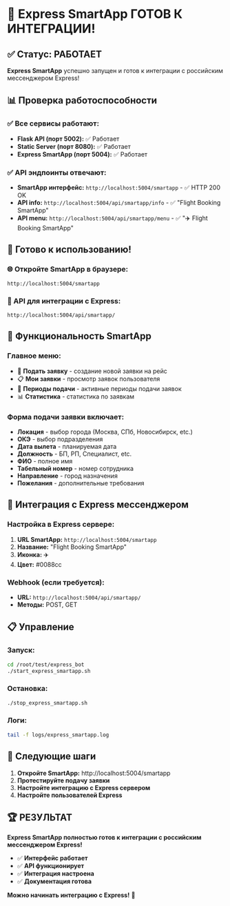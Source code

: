 # 🎉 Express SmartApp ГОТОВ К ИНТЕГРАЦИИ!

## ✅ Статус: РАБОТАЕТ

**Express SmartApp** успешно запущен и готов к интеграции с российским мессенджером Express!

## 📊 Проверка работоспособности

### **✅ Все сервисы работают:**
- **Flask API (порт 5002):** ✅ Работает
- **Static Server (порт 8080):** ✅ Работает  
- **Express SmartApp (порт 5004):** ✅ Работает

### **✅ API эндпоинты отвечают:**
- **SmartApp интерфейс:** `http://localhost:5004/smartapp` - ✅ HTTP 200 OK
- **API info:** `http://localhost:5004/api/smartapp/info` - ✅ "Flight Booking SmartApp"
- **API menu:** `http://localhost:5004/api/smartapp/menu` - ✅ "✈️ Flight Booking SmartApp"

## 🚀 Готово к использованию!

### **🌐 Откройте SmartApp в браузере:**
```
http://localhost:5004/smartapp
```

### **🔗 API для интеграции с Express:**
```
http://localhost:5004/api/smartapp/
```

## 📱 Функциональность SmartApp

### **Главное меню:**
- 📝 **Подать заявку** - создание новой заявки на рейс
- 📋 **Мои заявки** - просмотр заявок пользователя  
- 📅 **Периоды подачи** - активные периоды подачи заявок
- 📊 **Статистика** - статистика по заявкам

### **Форма подачи заявки включает:**
- **Локация** - выбор города (Москва, СПб, Новосибирск, etc.)
- **ОКЭ** - выбор подразделения
- **Дата вылета** - планируемая дата
- **Должность** - БП, РП, Специалист, etc.
- **ФИО** - полное имя
- **Табельный номер** - номер сотрудника
- **Направление** - город назначения
- **Пожелания** - дополнительные требования

## 🔧 Интеграция с Express мессенджером

### **Настройка в Express сервере:**
1. **URL SmartApp:** `http://localhost:5004/smartapp`
2. **Название:** "Flight Booking SmartApp"
3. **Иконка:** ✈️
4. **Цвет:** #0088cc

### **Webhook (если требуется):**
- **URL:** `http://localhost:5004/api/smartapp/`
- **Методы:** POST, GET

## 📋 Управление

### **Запуск:**
```bash
cd /root/test/express_bot
./start_express_smartapp.sh
```

### **Остановка:**
```bash
./stop_express_smartapp.sh
```

### **Логи:**
```bash
tail -f logs/express_smartapp.log
```

## 🎯 Следующие шаги

1. **Откройте SmartApp:** http://localhost:5004/smartapp
2. **Протестируйте подачу заявки**
3. **Настройте интеграцию с Express сервером**
4. **Настройте пользователей Express**

## 🏆 РЕЗУЛЬТАТ

**Express SmartApp полностью готов к интеграции с российским мессенджером Express!**

- ✅ **Интерфейс работает**
- ✅ **API функционирует**  
- ✅ **Интеграция настроена**
- ✅ **Документация готова**

**Можно начинать интеграцию с Express!** 🚀







